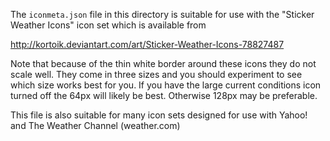 The `iconmeta.json` file in this directory is suitable for use with the
"Sticker Weather Icons" icon set which is available from

<http://kortoik.deviantart.com/art/Sticker-Weather-Icons-78827487>

Note that because of the thin white border around these icons they
do not scale well. They come in three sizes and you should experiment
to see which size works best for you. If you have the large current
conditions icon turned off the 64px will likely be best. Otherwise
128px may be preferable.

This file is also suitable for many icon sets designed for use with
Yahoo! and The Weather Channel (weather.com)
